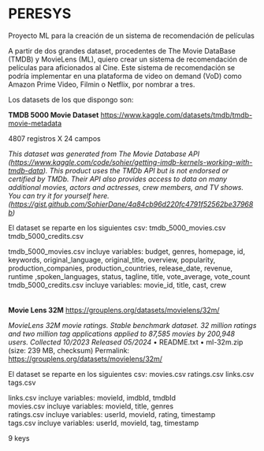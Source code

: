 # PERESYS
Proyecto ML para la creación de un sistema de recomendación de películas

A partir de dos grandes dataset, procedentes de The Movie DataBase (TMDB) y MovieLens (ML), quiero crear un sistema de recomendación de películas para aficionados al Cine. Este sistema de recomendación se podría implementar en una plataforma de video on demand (VoD) como Amazon Prime Video, Filmin o Netflix, por nombrar a tres.  

Los datasets de los que dispongo son: 

**TMDB 5000 Movie Dataset**
https://www.kaggle.com/datasets/tmdb/tmdb-movie-metadata

4807 registros X 24 campos

*This dataset was generated from The Movie Database API (https://www.kaggle.com/code/sohier/getting-imdb-kernels-working-with-tmdb-data). This product uses the TMDb API but is not endorsed or certified by TMDb.
Their API also provides access to data on many additional movies, actors and actresses, crew members, and TV shows. You can try it for yourself here. (https://gist.github.com/SohierDane/4a84cb96d220fc4791f52562be37968b)*

El dataset se reparte en los siguientes csv: 
tmdb_5000_movies.csv
tmdb_5000_credits.csv

tmdb_5000_movies.csv incluye variables: budget, genres, homepage, id, keywords, original_language, original_title, overview, popularity, production_companies, production_countries, release_date, revenue, runtime ,spoken_languages, status, tagline, title, vote_average, vote_count <br>
tmdb_5000_credits.csv incluye variables: movie_id, title, cast, crew <br>
<br>
<br>
**Movie Lens 32M**
https://grouplens.org/datasets/movielens/32m/

*MovieLens 32M movie ratings. Stable benchmark dataset. 32 million ratings and two million tag applications applied to 87,585 movies by 200,948 users. Collected 10/2023 Released 05/2024*
•	README.txt
•	ml-32m.zip (size: 239 MB, checksum)
Permalink: https://grouplens.org/datasets/movielens/32m/

El dataset se reparte en los siguientes csv: 
movies.csv
ratings.csv
links.csv
tags.csv

links.csv incluye variables: movieId, imdbId, tmdbId <br>
movies.csv incluye variables: movieId, title, genres <br>
ratings.csv incluye variables: userId, movieId, rating, timestamp <br>
tags.csv incluye variables: userId, movieId, tag, timestamp <br>

9 keys 
